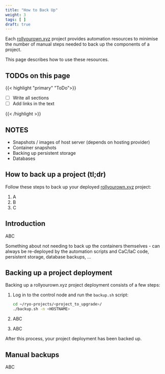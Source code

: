 ```yaml
---
title: "How to Back Up"
weight: 3
tags: [ ]
draft: true
---
```


Each [rollyourown.xyz](https://rollyourown.xyz) project provides automation resources to minimise the number of manual steps needed to back up the components of a project.

This page describes how to use these resources.

<!--more-->

## TODOs on this page

{{< highlight "primary" "ToDo">}}

- [ ] Write all sections
- [ ] Add links in the text

{{< /highlight >}}

## NOTES

- Snapshots / images of host server (depends on hosting provider)
- Container snapshots
- Backing up persistent storage
- Databases

## How to back up a project (tl;dr)

Follow these steps to back up your deployed [rollyourown.xyz](https://rollyourown.xyz) project:

1. A
2. B
3. C

## Introduction

ABC

Something about not needing to back up the containers themselves - can always be re-deployed by the automation scripts and CaC/IaC code, persistent storage, database backups, ...

## Backing up a project deployment

Backing up a rollyourown.xyz project deployment consists of a few steps:

1. Log in to the control node and run the `backup.sh` script:

    ```bash
    cd ~/ryo-projects/<project_to_upgrade>/
    ./backup.sh -n <HOSTNAME>
    ```

2. ABC

3. ABC

After this process, your project deployment has been backed up.

## Manual backups

ABC
